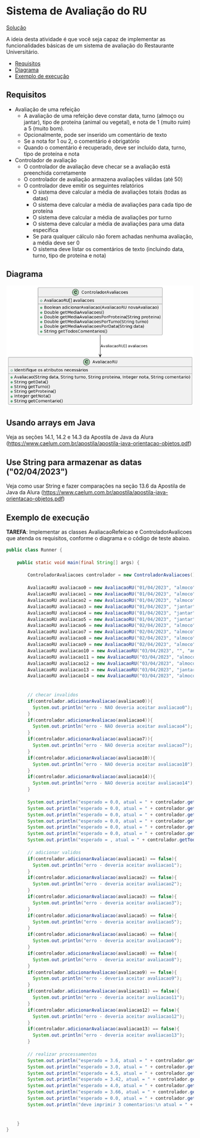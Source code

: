 # Sistema de Avaliação do RU

[Solução](https://onlinegdb.com/Vs2HdxRgx)

A ideia desta atividade é que você seja capaz de implementar as funcionalidades
básicas de um sistema de avaliação do Restaurante Universitário.

- [Requisitos](#requisitos)
- [Diagrama](#diagrama)
- [Exemplo de execução](#exemplo-de-execução)

## Requisitos

- Avaliação de uma refeição
  - A avaliação de uma refeição deve constar data, turno (almoço ou jantar), tipo de proteína (animal ou vegetal), e nota de 1 (muito ruim) a 5 (muito bom). 
  - Opcionalmente, pode ser inserido um comentário de texto
  - Se a nota for 1 ou 2, o comentário é obrigatório
  - Quando o comentário é recuperado, deve ser incluído data, turno, tipo de proteína e nota
- Controlador de avaliação
  - O controlador de avaliação deve checar se a avaliação está preenchida corretamente
  - O controlador de avaliação armazena avaliações válidas (até 50)
  - O controlador deve emitir os seguintes relatórios
    - O sistema deve calcular a média de avaliações totais (todas as datas)
    - O sistema deve calcular a média de avaliações para cada tipo de proteína
    - O sistema deve calcular a média de avaliações por turno
    - O sistema deve calcular a média de avaliações para uma data específica
    - Se para qualquer cálculo não forem achadas nenhuma avaliação, a média deve ser 0
    - O sistema deve listar os comentários de texto (incluindo data, turno, tipo de proteína e nota)

## Diagrama
![Diagrama UML](avaliacao-ru.png)


## Usando arrays em Java 

Veja as seções 14.1, 14.2 e 14.3 da Apostila de Java da Alura (https://www.caelum.com.br/apostila/apostila-java-orientacao-objetos.pdf)

## Use String para armazenar as datas ("02/04/2023")

Veja como usar String e fazer comparações na seção 13.6 da Apostila de Java da Alura (https://www.caelum.com.br/apostila/apostila-java-orientacao-objetos.pdf)


## Exemplo de execução 

**TAREFA**: Implementar as classes AvaliacaoRefeicao e ControladorAvalicoes que atenda os requisitos, conforme o diagrama e o código de teste abaixo.

```java
public class Runner {

    public static void main(final String[] args) {

        ControladorAvaliacoes controlador = new ControladorAvaliacoes();

        AvaliacaoRU avaliacao0 = new AvaliacaoRU("01/04/2023", "almoco", "animal", 0, "");// invalida
        AvaliacaoRU avaliacao1 = new AvaliacaoRU("01/04/2023", "almoco", "animal", 3, "");
        AvaliacaoRU avaliacao2 = new AvaliacaoRU("01/04/2023", "almoco", "animal", 4, "para ficar melhor blah blah...");
        AvaliacaoRU avaliacao3 = new AvaliacaoRU("01/04/2023", "jantar", "vegetal", 5, "");
        AvaliacaoRU avaliacao4 = new AvaliacaoRU("01/04/2023", "jantar", "animal", 2, ""); // invalida
        AvaliacaoRU avaliacao5 = new AvaliacaoRU("01/04/2023", "jantar", "animal", 2, "comida fria");
        AvaliacaoRU avaliacao6 = new AvaliacaoRU("02/04/2023", "almoco", "vegetal", 5, "");
        AvaliacaoRU avaliacao7 = new AvaliacaoRU("02/04/2023", "almoco", "", 4, ""); // invalida
        AvaliacaoRU avaliacao8 = new AvaliacaoRU("02/04/2023", "almoco", "animal", 3, "");
        AvaliacaoRU avaliacao9 = new AvaliacaoRU("02/04/2023", "almoco", "animal", 3, "");
        AvaliacaoRU avaliacao10 = new AvaliacaoRU("03/04/2023", "", "animal", 3, ""); // invalida
        AvaliacaoRU avaliacao11 = new AvaliacaoRU("03/04/2023", "almoco", "animal", 3, "");
        AvaliacaoRU avaliacao12 = new AvaliacaoRU("03/04/2023", "almoco", "vegetal", 3, "");
        AvaliacaoRU avaliacao13 = new AvaliacaoRU("03/04/2023", "jantar", "vegetal", 5, "bom demais");
        AvaliacaoRU avaliacao14 = new AvaliacaoRU("03/04/2023", "almoco", "animal", 6, ""); // invalida


        // checar invalidos
        if(controlador.adicionarAvaliacao(avaliacao0)){
          System.out.println("erro - NAO deveria aceitar avaliacao0");
        }
        if(controlador.adicionarAvaliacao(avaliacao4)){
          System.out.println("erro - NAO deveria aceitar avaliacao4");
        }
        if(controlador.adicionarAvaliacao(avaliacao7)){
          System.out.println("erro - NAO deveria aceitar avaliacao7");
        }
        if(controlador.adicionarAvaliacao(avaliacao10)){
          System.out.println("erro - NAO deveria aceitar avaliacao10");
        }
        if(controlador.adicionarAvaliacao(avaliacao14)){
          System.out.println("erro - NAO deveria aceitar avaliacao14");
        }

        System.out.println("esperado = 0.0, atual = " + controlador.getMediaAvaliacoes());
        System.out.println("esperado = 0.0, atual = " + controlador.getMediaAvaliacoesPorProteina("animal"));
        System.out.println("esperado = 0.0, atual = " + controlador.getMediaAvaliacoesPorProteina("vegetal"));
        System.out.println("esperado = 0.0, atual = " + controlador.getMediaAvaliacoesPorTurno("almoco"));
        System.out.println("esperado = 0.0, atual = " + controlador.getMediaAvaliacoesPorTurno("jantar"));
        System.out.println("esperado = 0.0, atual = " + controlador.getMediaAvaliacoesPorData("02/04/2023"));
        System.out.println("esperado = , atual = " + controlador.getTodosComentarios());

        // adicionar validos
        if(controlador.adicionarAvaliacao(avaliacao1) == false){
          System.out.println("erro - deveria aceitar avaliacao1");
        }
        if(controlador.adicionarAvaliacao(avaliacao2) == false){
          System.out.println("erro - deveria aceitar avaliacao2");
        }
        if(controlador.adicionarAvaliacao(avaliacao3) == false){
          System.out.println("erro - deveria aceitar avaliacao3");
        }
        if(controlador.adicionarAvaliacao(avaliacao5) == false){
          System.out.println("erro - deveria aceitar avaliacao5");
        }
        if(controlador.adicionarAvaliacao(avaliacao6) == false){
          System.out.println("erro - deveria aceitar avaliacao6");
        }
        if(controlador.adicionarAvaliacao(avaliacao8) == false){
          System.out.println("erro - deveria aceitar avaliacao8");
        }
        if(controlador.adicionarAvaliacao(avaliacao9) == false){
          System.out.println("erro - deveria aceitar avaliacao9");
        }
        if(controlador.adicionarAvaliacao(avaliacao11) == false){
          System.out.println("erro - deveria aceitar avaliacao11");
        }
        if(controlador.adicionarAvaliacao(avaliacao12) == false){
          System.out.println("erro - deveria aceitar avaliacao12");
        }
        if(controlador.adicionarAvaliacao(avaliacao13) == false){
          System.out.println("erro - deveria aceitar avaliacao13");
        }
      
        // realizar processamentos
        System.out.println("esperado = 3.6, atual = " + controlador.getMediaAvaliacoes());
        System.out.println("esperado = 3.0, atual = " + controlador.getMediaAvaliacoesPorProteina("animal"));
        System.out.println("esperado = 4.5, atual = " + controlador.getMediaAvaliacoesPorProteina("vegetal"));
        System.out.println("esperado = 3.42, atual = " + controlador.getMediaAvaliacoesPorTurno("almoco"));
        System.out.println("esperado = 4.0, atual = " + controlador.getMediaAvaliacoesPorTurno("jantar"));
        System.out.println("esperado = 3.66, atual = " + controlador.getMediaAvaliacoesPorData("02/04/2023"));
        System.out.println("esperado = 0.0, atual = " + controlador.getMediaAvaliacoesPorData("05/04/2023"));
        System.out.println("deve imprimir 3 comentarios:\n atual = " + controlador.getTodosComentarios());


    }
}
```
